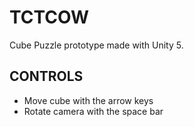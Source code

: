 # TCTCOW
Cube Puzzle prototype made with Unity 5.

## CONTROLS
- Move cube with the arrow keys
- Rotate camera with the space bar
